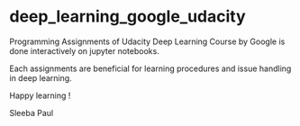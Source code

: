 # deep_learning_google_udacity


Programming Assignments of Udacity Deep Learning Course by Google is done interactively on jupyter notebooks.

Each assignments are beneficial for learning procedures and issue handling in deep learning.

Happy learning !

Sleeba Paul
